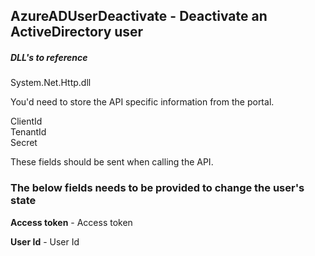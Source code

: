 
## AzureADUserDeactivate - Deactivate an ActiveDirectory user

##### DLL's to reference
System.Net.Http.dll </br>

You'd need to store the API specific information from the portal.

ClientId </br>
TenantId </br>
Secret </br>

These fields should be sent when calling the API.

### The below fields needs to be provided to change the user's state

**Access token**      - Access token

**User Id**           - User Id
